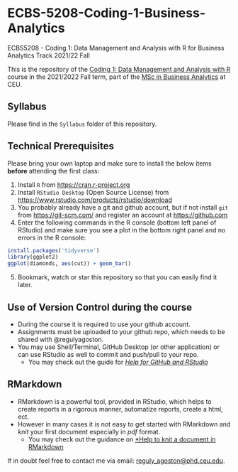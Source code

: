# ECBS-5208-Coding-1-Business-Analytics
ECBS5208 - Coding 1: Data Management and Analysis with R for Business Analytics Track 2021/22 Fall

This is the repository of the [Coding 1: Data Management and Analysis with R](https://courses.ceu.edu/courses/2021-2022/coding-1-data-management-and-analysis-r)
course in the 2021/2022 Fall term, part of the [MSc in Business Analytics](https://economics.ceu.edu/program/master-science-business-analytics) at CEU.

## Syllabus

Please find in the `Syllabus` folder of this repository.

## Technical Prerequisites

Please bring your own laptop and make sure to install the below items **before** attending the first class:

1. Install `R` from https://cran.r-project.org
2. Install `RStudio Desktop` (Open Source License) from https://www.rstudio.com/products/rstudio/download
3. You probably already have a git and github account, but if not install `git` from https://git-scm.com/ and register an account at https://github.com
4. Enter the following commands in the R console (bottom left panel of RStudio) and make sure you see a plot in the bottom right panel and no errors in the R console:

```r
install.packages('tidyverse')
library(ggplot2)
ggplot(diamonds, aes(cut)) + geom_bar()
```
5. Bookmark, watch or star this repository so that you can easily find it later.

## Use of Version Control during the course

- During the course it is required to use your github account. 
- Assignments must be uploaded to your github repo, which needs to be shared with @regulyagoston.
- You may use Shell/Terminal, GitHub Desktop (or other application) or can use RStudio as well to commit and push/pull to your repo.
  * You may check out the guide for [*Help for GitHub and RStudio*](https://github.com/regulyagoston/BA21_Coding/blob/main/Help/help_github_n_Rstudio.md)

## RMarkdown

- RMarkdown is a powerful tool, provided in RStudio, which helps to create reports in a rigorous manner, automatize reports, create a html, ect.
- However in many cases it is not easy to get started with RMarkdown and *knit* your first document especially in *pdf* format.
  * You may check out the guidance on [*Help to knit a document in RMarkdown](https://github.com/regulyagoston/BA21_Coding/blob/main/Help/help_rmarkdown.md)

If in doubt feel free to contact me  via email: reguly_agoston@phd.ceu.edu.
